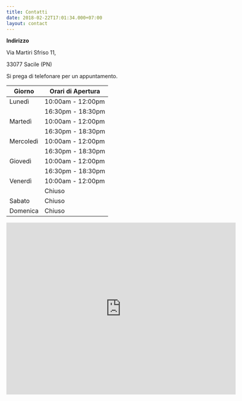 ```yaml
---
title: Contatti
date: 2018-02-22T17:01:34.000+07:00
layout: contact 
---
```

**Indirizzo**

Via Martiri Sfriso 11,

33077 Sacile (PN)

Si prega di telefonare per un appuntamento.    
     
| Giorno       | Orari di Apertura   |
| ------------ | ------------------- |
| Lunedì       | 10:00am - 12:00pm   |
|              | 16:30pm - 18:30pm   |
| Martedì      | 10:00am - 12:00pm   |
|              | 16:30pm - 18:30pm   |
| Mercoledì    | 10:00am - 12:00pm   |
|              | 16:30pm - 18:30pm   |
| Giovedì      | 10:00am - 12:00pm   |
|              | 16:30pm - 18:30pm   |
| Venerdì      | 10:00am - 12:00pm   |
|              | Chiuso              |
| Sabato       | Chiuso              |
| Domenica     | Chiuso              | 

<iframe src="https://www.google.com/maps/place/Studio+Tax+Planning+Sacile/@45.9536469,12.495937,15z/data=!4m5!3m4!1s0x0:0xba66cc35df9ec116!8m2!3d45.9536469!4d12.495937" 
        width="600" 
        height="450" 
        frameborder="0" 
        style="border:0"></iframe>
